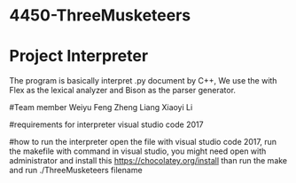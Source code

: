 # 4450-ThreeMusketeers
# Project Interpreter
The program is basically interpret .py document by C++, We use the with Flex as the lexical analyzer and Bison as the parser generator.

#Team member
Weiyu Feng
Zheng Liang
Xiaoyi Li

#requirements for interpreter
visual studio code 2017

#how to run the interpreter
open the file with visual studio code 2017, run the makefile with command in visual studio, you might need open with administrator and install this https://chocolatey.org/install
than run the make and run ./ThreeMusketeers filename
